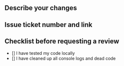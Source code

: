 ## Describe your changes

## Issue ticket number and link

## Checklist before requesting a review
- [] I have tested my code locally
- [] I have cleaned up all console logs and dead code
